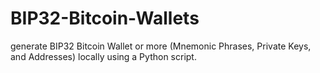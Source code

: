 # BIP32-Bitcoin-Wallets
generate BIP32 Bitcoin Wallet or more (Mnemonic Phrases, Private Keys, and Addresses) locally using a Python script.
